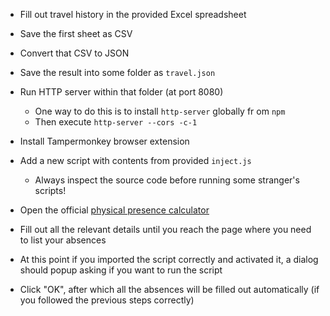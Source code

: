 * Fill out travel history in the provided Excel spreadsheet

* Save the first sheet as CSV

* Convert that CSV to JSON

* Save the result into some folder as `travel.json`

* Run HTTP server within that folder (at port 8080)
   * One way to do this is to install `http-server` globally fr
   om `npm`
   * Then execute `http-server --cors -c-1`

* Install Tampermonkey browser extension

* Add a new script with contents from provided `inject.js`
   * Always inspect the source code before running some stranger's scripts!

* Open the official [physical presence calculator](https://eservices.cic.gc.ca/rescalc/)

* Fill out all the relevant details until you reach the page where you need to list your absences

* At this point if you imported the script correctly and activated it, a dialog should popup asking if you want to run the script

* Click "OK", after which all the absences will be filled out automatically (if you followed the previous steps correctly)